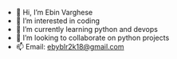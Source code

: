 - 👋 Hi, I’m Ebin Varghese
- 👀 I’m interested in coding
- 🌱 I’m currently learning python and devops
- 💞️ I’m looking to collaborate on python projects
- 📫 Email: ebyblr2k18@gmail.com

<!---
EbYVarghese18/EbYVarghese18 is a ✨ special ✨ repository because its `README.md` (this file) appears on your GitHub profile.
You can click the Preview link to take a look at your changes.
--->
